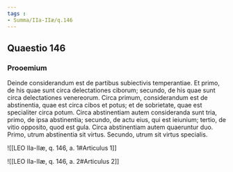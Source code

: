 ```yaml
---
tags : 
- Summa/IIa-IIæ/q.146
---
```


## Quaestio 146

### Prooemium

Deinde considerandum est de partibus subiectivis temperantiae. Et primo, de his quae sunt circa delectationes ciborum; secundo, de his quae sunt circa delectationes venereorum. Circa primum, considerandum est de abstinentia, quae est circa cibos et potus; et de sobrietate, quae est specialiter circa potum. Circa abstinentiam autem consideranda sunt tria, primo, de ipsa abstinentia; secundo, de actu eius, qui est ieiunium; tertio, de vitio opposito, quod est gula. Circa abstinentiam autem quaeruntur duo. Primo, utrum abstinentia sit virtus. Secundo, utrum sit virtus specialis.

![[LEO IIa-IIæ, q. 146, a. 1#Articulus 1]]

![[LEO IIa-IIæ, q. 146, a. 2#Articulus 2]]

